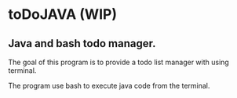 # toDoJAVA (WIP)
## Java and bash todo manager.

The goal of this program is to provide a todo list manager with using terminal.

The program use bash to execute java code from the terminal.
